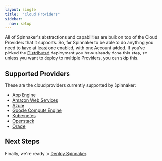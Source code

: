 ```yaml
---
layout: single
title:  "Cloud Providers"
sidebar:
  nav: setup
---
```


All of Spinnaker's abstractions and capabilities are built on top of the Cloud
Providers that it supports. So, for Spinnaker to be able to do anything you
need to have at least one enabled, with one Account added. If you've picked the
[Distributed](/setup/install/environment/#distributed) deployment you have
already done this step, so unless you want to deploy to multiple Providers, you
can skip this.

## Supported Providers

These are the cloud providers currently supported by Spinnaker:

* <a href="/setup/providers/appengine/" target="_blank">App Engine</a>
* <a href="/setup/providers/aws/" target="_blank">Amazon Web Services</a>
* <a href="/setup/providers/azure/" target="_blank">Azure</a>
* <a href="/setup/providers/gce/" target="_blank">Google Compute Engine</a>
* <a href="/setup/providers/kubernetes/" target="_blank">Kubernetes</a>
* <a href="/setup/providers/openstack/" target="_blank">Openstack</a>
* <a href="/setup/providers/oracle/" target="_blank">Oracle</a>

## Next Steps

Finally, we're ready to [Deploy Spinnaker](/setup/install/deploy/).
